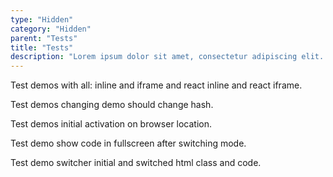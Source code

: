 ```yaml
---
type: "Hidden"
category: "Hidden"
parent: "Tests"
title: "Tests"
description: "Lorem ipsum dolor sit amet, consectetur adipiscing elit. Nunc tempus laoreet leo sit amet iaculis."
---
```


Test demos with all: inline and iframe and react inline and react iframe.

Test demos changing demo should change hash.

Test demos initial activation on browser location.

Test demo show code in fullscreen after switching mode.

Test demo switcher initial and switched html class and code.
